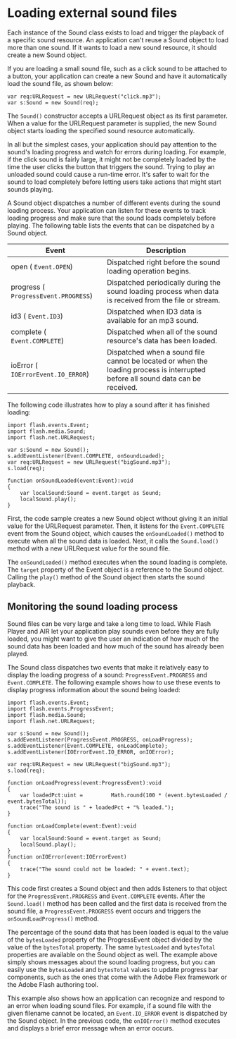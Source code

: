 # Loading external sound files

<div>

Each instance of the Sound class exists to load and trigger the playback of a
specific sound resource. An application can't reuse a Sound object to load more
than one sound. If it wants to load a new sound resource, it should create a new
Sound object.

If you are loading a small sound file, such as a click sound to be attached to a
button, your application can create a new Sound and have it automatically load
the sound file, as shown below:

    var req:URLRequest = new URLRequest("click.mp3");
    var s:Sound = new Sound(req);

The `Sound()` constructor accepts a URLRequest object as its first parameter.
When a value for the URLRequest parameter is supplied, the new Sound object
starts loading the specified sound resource automatically.

In all but the simplest cases, your application should pay attention to the
sound's loading progress and watch for errors during loading. For example, if
the click sound is fairly large, it might not be completely loaded by the time
the user clicks the button that triggers the sound. Trying to play an unloaded
sound could cause a run-time error. It's safer to wait for the sound to load
completely before letting users take actions that might start sounds playing.

A Sound object dispatches a number of different events during the sound loading
process. Your application can listen for these events to track loading progress
and make sure that the sound loads completely before playing. The following
table lists the events that can be dispatched by a Sound object.

<div>

| Event                                | Description                                                                                                                      |
| ------------------------------------ | -------------------------------------------------------------------------------------------------------------------------------- |
| open ( `Event.OPEN`)                 | Dispatched right before the sound loading operation begins.                                                                      |
| progress ( `ProgressEvent.PROGRESS`) | Dispatched periodically during the sound loading process when data is received from the file or stream.                          |
| id3 ( `Event.ID3`)                   | Dispatched when ID3 data is available for an mp3 sound.                                                                          |
| complete ( `Event.COMPLETE`)         | Dispatched when all of the sound resource's data has been loaded.                                                                |
| ioError ( `IOErrorEvent.IO_ERROR`)   | Dispatched when a sound file cannot be located or when the loading process is interrupted before all sound data can be received. |

</div>

The following code illustrates how to play a sound after it has finished
loading:

    import flash.events.Event;
    import flash.media.Sound;
    import flash.net.URLRequest;

    var s:Sound = new Sound();
    s.addEventListener(Event.COMPLETE, onSoundLoaded);
    var req:URLRequest = new URLRequest("bigSound.mp3");
    s.load(req);

    function onSoundLoaded(event:Event):void
    {
    	var localSound:Sound = event.target as Sound;
    	localSound.play();
    }

First, the code sample creates a new Sound object without giving it an initial
value for the URLRequest parameter. Then, it listens for the `Event.COMPLETE`
event from the Sound object, which causes the `onSoundLoaded()` method to
execute when all the sound data is loaded. Next, it calls the `Sound.load()`
method with a new URLRequest value for the sound file.

The `onSoundLoaded()` method executes when the sound loading is complete. The
`target` property of the Event object is a reference to the Sound object.
Calling the `play()` method of the Sound object then starts the sound playback.

</div>

<div>

## Monitoring the sound loading process

<div>

Sound files can be very large and take a long time to load. While Flash Player
and AIR let your application play sounds even before they are fully loaded, you
might want to give the user an indication of how much of the sound data has been
loaded and how much of the sound has already been played.

The Sound class dispatches two events that make it relatively easy to display
the loading progress of a sound: `ProgressEvent.PROGRESS` and `Event.COMPLETE`.
The following example shows how to use these events to display progress
information about the sound being loaded:

    import flash.events.Event;
    import flash.events.ProgressEvent;
    import flash.media.Sound;
    import flash.net.URLRequest;

    var s:Sound = new Sound();
    s.addEventListener(ProgressEvent.PROGRESS, onLoadProgress);
    s.addEventListener(Event.COMPLETE, onLoadComplete);
    s.addEventListener(IOErrorEvent.IO_ERROR, onIOError);

    var req:URLRequest = new URLRequest("bigSound.mp3");
    s.load(req);

    function onLoadProgress(event:ProgressEvent):void
    {
    	var loadedPct:uint =         Math.round(100 * (event.bytesLoaded / event.bytesTotal));
    	trace("The sound is " + loadedPct + "% loaded.");
    }

    function onLoadComplete(event:Event):void
    {
    	var localSound:Sound = event.target as Sound;
    	localSound.play();
    }
    function onIOError(event:IOErrorEvent)
    {
    	trace("The sound could not be loaded: " + event.text);
    }

This code first creates a Sound object and then adds listeners to that object
for the `ProgressEvent.PROGRESS` and `Event.COMPLETE` events. After the
`Sound.load()` method has been called and the first data is received from the
sound file, a `ProgressEvent.PROGRESS` event occurs and triggers the
`onSoundLoadProgress()` method.

The percentage of the sound data that has been loaded is equal to the value of
the `bytesLoaded` property of the ProgressEvent object divided by the value of
the `bytesTotal` property. The same `bytesLoaded` and `bytesTotal` properties
are available on the Sound object as well. The example above simply shows
messages about the sound loading progress, but you can easily use the
`bytesLoaded` and `bytesTotal` values to update progress bar components, such as
the ones that come with the Adobe Flex framework or the Adobe Flash authoring
tool.

This example also shows how an application can recognize and respond to an error
when loading sound files. For example, if a sound file with the given filename
cannot be located, an `Event.IO_ERROR` event is dispatched by the Sound object.
In the previous code, the `onIOError()` method executes and displays a brief
error message when an error occurs.

</div>

</div>

<div>

<div>

</div>

</div>
